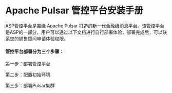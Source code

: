 # Apache Pulsar 管控平台安装手册

ASP管控平台是围绕 Apache Pulsar 打造的新一代金融级消息平台。该管控平台是ASP的一部分，用户可以通过以下文档进行自行部署体验，部署完成后，可以联系您的销售顾问申请体验权限。

#### 管控平台部署分为三个步骤：

第一步：部署管控平台

第二步：配置初始环境

第三步：部署Pulsar集群
